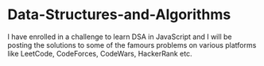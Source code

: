 # Data-Structures-and-Algorithms
I have enrolled in a challenge to learn DSA in JavaScript  and I will be posting the solutions to some of the famours problems on various platforms like LeetCode, CodeForces, CodeWars, HackerRank etc.
